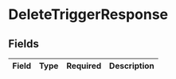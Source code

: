 # DeleteTriggerResponse


## Fields

| Field       | Type        | Required    | Description |
| ----------- | ----------- | ----------- | ----------- |